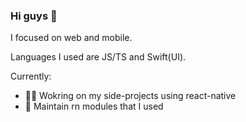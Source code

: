 ### Hi guys 👋

I focused on web and mobile.

Languages I used are JS/TS and Swift(UI).

Currently:
- 👨‍💻‍ Wokring on my side-projects using react-native
- 🌱 Maintain rn modules that I used

<!--
**XHMM/xhmm** is a ✨ _special_ ✨ repository because its `README.md` (this file) appears on your GitHub profile.

Here are some ideas to get you started:

- 🔭 I’m currently working on ...
- 🌱 I’m currently learning ...
- 👯 I’m looking to collaborate on ...
- 🤔 I’m looking for help with ...
- 💬 Ask me about ...
- 📫 How to reach me: ...
- 😄 Pronouns: ...
- ⚡ Fun fact: ...
-->
